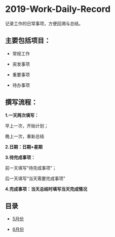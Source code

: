 # 2019-Work-Daily-Record

记录工作的日常事项，方便回溯与总结。

## 主要包括项目：

- 常规工作

- 突发事项

- 重要事项

- 待办事项

## 撰写流程：

**1.一天两次填写：**

早上一次，开始计划；

晚上一次，重新总结

**2.日期：日期+星期**

**3.待完成事项：**

前一天填写“待完成事项”；

后一天填写“当天需要完成事项”

**4.完成事项：当天总结时填写当天完成情况**

## 目录

- [5月份](chapter05（5月记录）.md)

- [6月份](chapter06（6月记录）.md)
